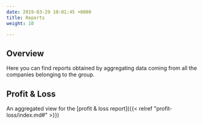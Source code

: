 ```yaml
---
date: 2019-03-29 10:01:45 +0000
title: Reports
weight: 10

---
```

## Overview

Here you can find reports obtained by aggregating data coming from all the companies belonging to the group.

## Profit & Loss

An aggregated view for the [profit & loss report]({{< relref "profit-loss/index.md#" >}})